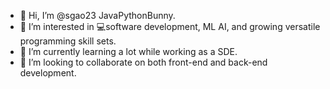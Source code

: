 - 👋 Hi, I’m @sgao23 JavaPythonBunny.
- 👀 I’m interested in 💻software development, ML AI, and growing versatile programming skill sets.
- 🌱 I’m currently learning a lot while working as a SDE.
- 💞️ I’m looking to collaborate on both front-end and back-end development.


<!---
sgao23/sgao23 is a ✨ special ✨ repository because its `README.md` (this file) appears on your GitHub profile.
You can click the Preview link to take a look at your changes.
--->
